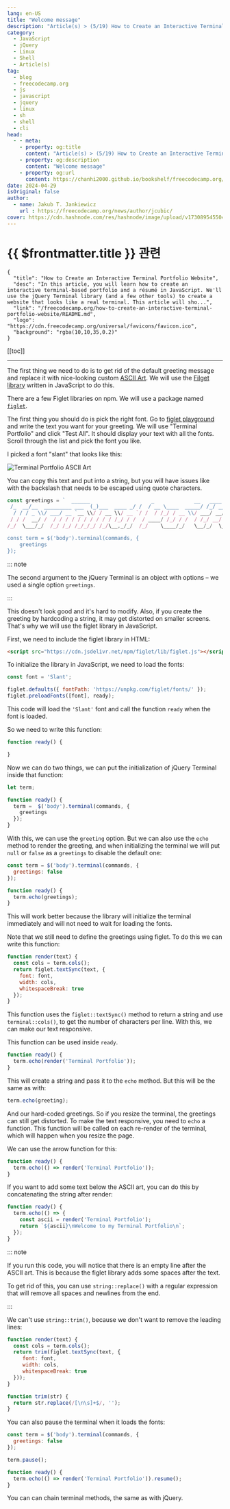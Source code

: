 ```yaml
---
lang: en-US
title: "Welcome message"
description: "Article(s) > (5/19) How to Create an Interactive Terminal Portfolio Website" 
category:
  - JavaScript
  - jQuery
  - Linux
  - Shell
  - Article(s)
tag: 
  - blog
  - freecodecamp.org
  - js
  - javascript
  - jquery
  - linux
  - sh
  - shell
  - cli
head:
  - - meta:
    - property: og:title
      content: "Article(s) > (5/19) How to Create an Interactive Terminal Portfolio Website"
    - property: og:description
      content: "Welcome message"
    - property: og:url
      content: https://chanhi2000.github.io/bookshelf/freecodecamp.org/how-to-create-an-interactive-terminal-portfolio-website/welcome-message.html
date: 2024-04-29
isOriginal: false
author:
  - name: Jakub T. Jankiewicz
    url : https://freecodecamp.org/news/author/jcubic/
cover: https://cdn.hashnode.com/res/hashnode/image/upload/v1730895455049/8fefc48c-761d-4ec5-8f60-b6eb2f97a42a.png
---
```


# {{ $frontmatter.title }} 관련

```component VPCard
{
  "title": "How to Create an Interactive Terminal Portfolio Website",
  "desc": "In this article, you will learn how to create an interactive terminal-based portfolio and a résumé in JavaScript. We'll use the jQuery Terminal library (and a few other tools) to create a website that looks like a real terminal. This article will sho...",
  "link": "/freecodecamp.org/how-to-create-an-interactive-terminal-portfolio-website/README.md",
  "logo": "https://cdn.freecodecamp.org/universal/favicons/favicon.ico",
  "background": "rgba(10,10,35,0.2)"
}
```

[[toc]]

---

<SiteInfo
  name="How to Create an Interactive Terminal Portfolio Website"
  desc="In this article, you will learn how to create an interactive terminal-based portfolio and a résumé in JavaScript. We'll use the jQuery Terminal library (and a few other tools) to create a website that looks like a real terminal. This article will sho..."
  url="https://freecodecamp.org/news/how-to-create-an-interactive-terminal-portfolio-website#heading-welcome-message"
  logo="https://cdn.freecodecamp.org/universal/favicons/favicon.ico"
  preview="https://cdn.hashnode.com/res/hashnode/image/upload/v1730895455049/8fefc48c-761d-4ec5-8f60-b6eb2f97a42a.png"/>

The first thing we need to do is to get rid of the default greeting message and replace it with nice-looking custom [<FontIcon icon="fa-brands fa-wikipedia-w"/>ASCII Art](https://en.wikipedia.org/wiki/ASCII_art). We will use the [<FontIcon icon="fa-brands fa-wikipedia-w"/>Filget library](https://en.wikipedia.org/wiki/FIGlet) written in JavaScript to do this.

There are a few Figlet libraries on npm. We will use a package named [<FontIcon icon="fa-brands fa-npm"/>`figlet`](https://npmjs.com/package/figlet).

The first thing you should do is pick the right font. Go to [<FontIcon icon="fas fa-globe"/>figlet playground](https://patorjk.com/software/taag/) and write the text you want for your greeting. We will use "Terminal Portfolio" and click "Test All". It should display your text with all the fonts. Scroll through the list and pick the font you like.

I picked a font "slant" that looks like this:

![Terminal Portfolio ASCII Art](https://freecodecamp.org/news/content/images/2024/04/Przechwycenie-obrazu-ekranu_2024-04-26_22-18-26.png)

You can copy this text and put into a string, but you will have issues like with the backslash that needs to be escaped using quote characters.

```js
const greetings = `  ______                    _             __   ____             __  ____      ___     
 /_  __/__  _________ ___  (_)___  ____ _/ /  / __ \____  _____/ /_/ __/___  / (_)___ 
  / / / _ \\/ ___/ __ `__ \\/ / __ \\/ __ `/ /  / /_/ / __ \\/ ___/ __/ /_/ __ \\/ / / __ \\
 / / /  __/ /  / / / / / / / / / / /_/ / /  / ____/ /_/ / /  / /_/ __/ /_/ / / / /_/ /
/_/  \___/_/  /_/ /_/ /_/_/_/ /_/\__,_/_/  /_/    \____/_/   \__/_/  \____/_/_/\____/`

const term = $('body').terminal(commands, {
    greetings
});
```

::: note

The second argument to the jQuery Terminal is an object with options – we used a single option `greetings`.

:::

This doesn't look good and it's hard to modify. Also, if you create the greeting by hardcoding a string, it may get distorted on smaller screens. That's why we will use the figlet library in JavaScript.

First, we need to include the figlet library in HTML:

```html
<script src="https://cdn.jsdelivr.net/npm/figlet/lib/figlet.js"></script>
```

To initialize the library in JavaScript, we need to load the fonts:

```js
const font = 'Slant';

figlet.defaults({ fontPath: 'https://unpkg.com/figlet/fonts/' });
figlet.preloadFonts([font], ready);
```

This code will load the `'Slant'` font and call the function `ready` when the font is loaded.

So we need to write this function:

```js
function ready() {

}
```

Now we can do two things, we can put the initialization of jQuery Terminal inside that function:

```js
let term;

function ready() {
  term =  $('body').terminal(commands, {
    greetings
  });
}
```

With this, we can use the `greeting` option. But we can also use the `echo` method to render the greeting, and when initializing the terminal we will put `null` or `false` as a `greetings` to disable the default one:

```js
const term = $('body').terminal(commands, {
  greetings: false
});

function ready() {
  term.echo(greetings);
}
```

This will work better because the library will initialize the terminal immediately and will not need to wait for loading the fonts.

Note that we still need to define the greetings using figlet. To do this we can write this function:

```js
function render(text) {
  const cols = term.cols();
  return figlet.textSync(text, {
    font: font,
    width: cols,
    whitespaceBreak: true
  });
}
```

This function uses the `figlet::textSync()` method to return a string and use `terminal::cols()`, to get the number of characters per line. With this, we can make our text responsive.

This function can be used inside `ready`.

```js
function ready() {
  term.echo(render('Terminal Portfolio'));
}
```

This will create a string and pass it to the `echo` method. But this will be the same as with:

```js
term.echo(greeting);
```

And our hard-coded greetings. So if you resize the terminal, the greetings can still get distorted. To make the text responsive, you need to `echo` a function. This function will be called on each re-render of the terminal, which will happen when you resize the page.

We can use the arrow function for this:

```js
function ready() {
  term.echo(() => render('Terminal Portfolio'));
}
```

If you want to add some text below the ASCII art, you can do this by concatenating the string after render:

```js
function ready() {
  term.echo(() => {
    const ascii = render('Terminal Portfolio');
    return `${ascii}\nWelcome to my Terminal Portfolio\n`;
  });
}
```

::: note

If you run this code, you will notice that there is an empty line after the ASCII art. This is because the figlet library adds some spaces after the text.

To get rid of this, you can use `string::replace()` with a regular expression that will remove all spaces and newlines from the end.

:::

We can't use `string::trim()`, because we don't want to remove the leading lines:

```js
function render(text) {
  const cols = term.cols();
  return trim(figlet.textSync(text, {
     font: font,
     width: cols,
     whitespaceBreak: true
  }));
}

function trim(str) {
  return str.replace(/[\n\s]+$/, '');
}
```

You can also pause the terminal when it loads the fonts:

```js
const term = $('body').terminal(commands, {
  greetings: false
});

term.pause();

function ready() {
  term.echo(() => render('Terminal Portfolio')).resume();
}
```

You can can chain terminal methods, the same as with jQuery.